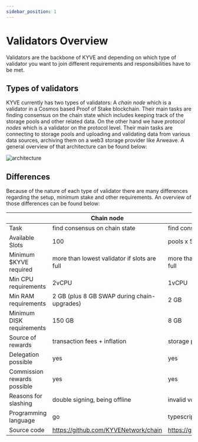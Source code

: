 ```yaml
---
sidebar_position: 1
---
```


# Validators Overview

Validators are the backbone of KYVE and depending on which type of validator you want to join different requirements and responsibilities have to be met.

## Types of validators

KYVE currently has two types of validators: A _chain node_ which is a validator in a Cosmos based Proof of Stake blockchain. Their main tasks are finding consensus on the chain state which includes keeping track of the storage pools and other related data. On the other hand we have _protocol nodes_ which is a validator on the protocol level. Their main tasks are connecting to storage pools and uploading and validating data from various data sources, archiving them on a web3 storage provider like Arweave. A general overview of that architecture can be found below:

![architecture](/img/architecture.png)

## Differences

Because of the nature of each type of validator there are many differences regarding the setup, minimum stake and other requirements. An overview of those differences can be found below:

|                             | Chain node                                   | Protocol node                                |
| --------------------------- | -------------------------------------------- | -------------------------------------------- |
| Task                        | find consensus on chain state                | find consensus on data validity              |
| Available Slots             | 100                                          | pools x 50                                   |
| Minimum $KYVE required      | more than lowest validator if slots are full | more than lowest validator if slots are full |
| Min CPU requirements        | 2vCPU                                        | 1vCPU                                        |
| Min RAM requirements        | 2 GB (plus 8 GB SWAP during chain-upgrades)  | 2 GB                                         |
| Minimum DISK requirements   | 150 GB                                       | 8 GB                                         |
| Source of rewards           | transaction fees + inflation                 | storage pool funds                           |
| Delegation possible         | yes                                          | yes                                          |
| Commission rewards possible | yes                                          | yes                                          |
| Reasons for slashing        | double signing, being offline                | invalid voting/uploading, being offline      |
| Programming language        | go                                           | typescript                                   |
| Source code                 | https://github.com/KYVENetwork/chain         | https://github.com/KYVENetwork/kyvejs        |
